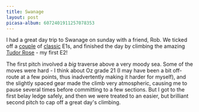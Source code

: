 ```yaml
---
title: Swanage
layout: post
picasa-album: 6072401911257078353
---
```


I had a great day trip to Swanage on sunday with a friend, Rob. We ticked off
a <a href="http://www.ukclimbing.com/logbook/c.php?i=14747">couple</a> of <a
href="http://www.ukclimbing.com/logbook/c.php?i=14762">classic</a> E1s, and
finished the day by climbing the amazing <a
href="http://www.ukclimbing.com/logbook/c.php?i=14736">Tudor Rose</a> - my
first E2!


The first pitch involved a *big* traverse above a very moody sea.  Some of the
moves were hard - I think about Oz grade 21 (I may have been a bit off-route
at a few points, thus inadvertently making it harder for myself), and the
slightly spaced gear made the climb very atmospheric, causing me to pause
several times before committing to a few sections. But I got to the first
belay ledge safely, and then we were treated to an easier, but brilliant
second pitch to cap off a great day's climbing.
